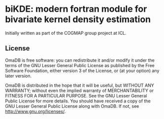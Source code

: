# biKDE: modern fortran module for bivariate kernel density estimation

Initially written as part of the COGMAP group project at ICL. 

## License

OmaDB is free software: you can redistribute it and/or modify
it under the terms of the GNU Lesser General Public License as published by
the Free Software Foundation, either version 3 of the License, or
(at your option) any later version.

OmaDB is distributed in the hope that it will be useful,
but WITHOUT ANY WARRANTY; without even the implied warranty of
MERCHANTABILITY or FITNESS FOR A PARTICULAR PURPOSE.  See the
GNU Lesser General Public License for more details.
You should have received a copy of the GNU Lesser General Public License
along with OmaDB.  If not, see <http://www.gnu.org/licenses/>.
